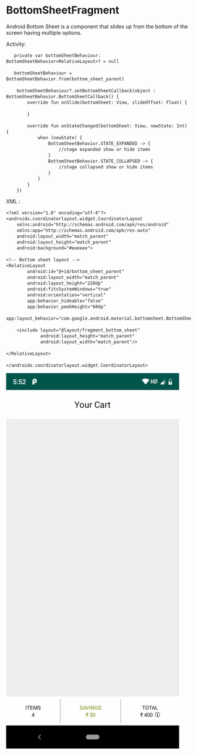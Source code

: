 # BottomSheetFragment
 Android Bottom Sheet is a component that slides up from the bottom of the screen having multiple options.
 
 Activity:
 
       private var bottomSheetBehaviour: BottomSheetBehavior<RelativeLayout>? = null
       
       bottomSheetBehaviour = BottomSheetBehavior.from(bottom_sheet_parent)
  
        bottomSheetBehaviour?.setBottomSheetCallback(object : BottomSheetBehavior.BottomSheetCallback() {
            override fun onSlide(bottomSheet: View, slideOffset: Float) {
            
            }
            
            override fun onStateChanged(bottomSheet: View, newState: Int) {
                when (newState) {
                    BottomSheetBehavior.STATE_EXPANDED -> {
                        //stage expanded show or hide items
                    }
                    BottomSheetBehavior.STATE_COLLAPSED -> {
                        //stage collapsed show or hide items
                    }
                }
            }
        })
        
        
  XML :
  
    <?xml version="1.0" encoding="utf-8"?>
    <androidx.coordinatorlayout.widget.CoordinatorLayout
        xmlns:android="http://schemas.android.com/apk/res/android"
        xmlns:app="http://schemas.android.com/apk/res-auto"
        android:layout_width="match_parent"
        android:layout_height="match_parent"
        android:background="#eeeeee">
        
    <!-- Bottom sheet layout -->
    <RelativeLayout
            android:id="@+id/bottom_sheet_parent"
            android:layout_width="match_parent"
            android:layout_height="220dp"
            android:fitsSystemWindows="true"
            android:orientation="vertical"
            app:behavior_hideable="false"
            app:behavior_peekHeight="60dp"
            app:layout_behavior="com.google.android.material.bottomsheet.BottomSheetBehavior">

        <include layout="@layout/fragment_bottom_sheet"
                 android:layout_height="match_parent"
                 android:layout_width="match_parent"/>

    </RelativeLayout>

    </androidx.coordinatorlayout.widget.CoordinatorLayout>


![](bottomsheet_video.gif)

